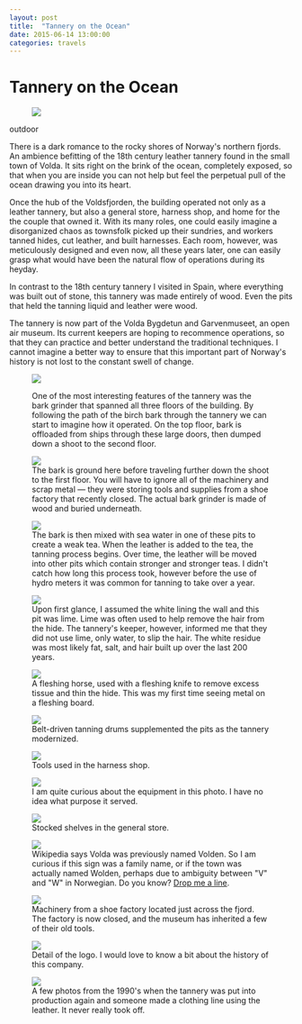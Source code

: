 ```yaml
---
layout: post
title:  "Tannery on the Ocean"
date: 2015-06-14 13:00:00
categories: travels
---
```


# Tannery on the Ocean

<figure>
  <img src="../photos/volda-tannery-15.jpg">
  <figcaption>
  </figcaption>
</figure> outdoor 

There is a dark romance to the rocky shores of Norway's northern fjords. An ambience befitting of the 18th century leather tannery  found in the small town of Volda.  It sits right on the brink of the ocean, completely exposed, so that when you are inside you can not help but feel the perpetual pull of the ocean drawing you into its heart.

Once the hub of the Voldsfjorden, the building operated not only as a leather tannery, but also a general store, harness shop, and home for the the couple that owned it. With its many roles, one could easily imagine a disorganized chaos as townsfolk picked up their sundries, and workers tanned hides, cut leather, and built harnesses. Each room, however, was meticulously designed and even now, all these years later, one can easily grasp what would have been the natural flow of operations during its heyday.

In contrast to the 18th century tannery I visited in Spain, where everything was built out of stone, this tannery was made entirely of wood. Even the pits that held the tanning liquid and leather were wood.

The tannery is now part of the Volda Bygdetun and Garvenmuseet, an open air museum. Its current keepers are hoping to recommence operations, so that they can practice and better understand the traditional techniques. I cannot imagine a better way to ensure that this important part of Norway's history is not lost to the constant swell of change.

<figure>
  <img src="../photos/volda-tannery-13.jpg">
  <figcaption>

One of the most interesting features of the tannery was the bark grinder that spanned all three floors of the building. By following the path of the birch bark through the tannery we can start to imagine how it operated. On the top floor, bark is offloaded from ships through these large doors, then dumped down a shoot to the second floor.
</figcaption>
</figure>

<figure>
  <img src="../photos/volda-tannery-10.jpg">
  <figcaption>
The bark is ground here before traveling further down the shoot to the first floor. You will have to ignore all of the machinery and scrap metal — they were storing tools and supplies from a shoe factory that recently closed. The actual bark grinder is made of wood and buried underneath.
  </figcaption>
</figure>

<figure>
  <img src="../photos/volda-tannery.jpg">
  <figcaption>The bark is then mixed with sea water in one of these pits to create a weak tea. When the leather is added to the tea, the tanning process begins. Over time, the leather will be moved into other pits which contain stronger and stronger teas. I didn't catch how long this process took, however before the use of hydro meters it was common for tanning to take over a year.
</figcaption>
</figure>


<figure>
  <img src="../photos/volda-tannery-3.jpg">
  <figcaption>Upon first glance, I assumed the white lining the wall and this pit was lime. Lime was often used to help remove the hair from the hide. The tannery's keeper, however, informed me that they did not use lime, only water, to slip the hair. The white residue was most likely fat, salt, and hair built up over the last 200 years. </figcaption>
</figure>



<figure>
  <img src="../photos/volda-tannery-4.jpg">
  <figcaption>A fleshing horse, used with a fleshing knife to remove excess tissue and thin the hide. This was my first time seeing metal on a fleshing board.</figcaption>
</figure>

<figure>
  <img src="../photos/volda-tannery-2.jpg">
  <figcaption>Belt-driven tanning drums supplemented the pits as the tannery modernized.
</figcaption>
</figure>

<figure>
  <img src="../photos/volda-tannery-6.jpg">
  <figcaption>Tools used in the harness shop.</figcaption>
</figure>

<figure>
  <img src="../photos/volda-tannery-7.jpg">
  <figcaption>I am quite curious about the equipment in this photo. I have no idea what purpose it served.</figcaption>
</figure>

<figure>
  <img src="../photos/volda-tannery-8.jpg">
  <figcaption>Stocked shelves in the general store.</figcaption>
</figure>

<figure>
  <img src="../photos/volda-tannery-9.jpg">
  <figcaption>Wikipedia says Volda was previously named Volden. So I am curious if this sign was a family name, or if the town was actually named Wolden, perhaps due to ambiguity between "V" and "W" in Norwegian. Do you know? <a href="http://twitter.com/fehuleather">Drop me a line</a>.
</figcaption>
</figure>

<figure>
  <img src="../photos/volda-tannery-12.jpg">
  <figcaption>Machinery from a shoe factory located just across the fjord. The factory is now closed, and the museum has inherited a few of their old tools.
</figcaption>
</figure>

<figure>
  <img src="../photos/volda-tannery-11.jpg">
  <figcaption>Detail of the logo. I would love to know a bit about the history of this company.
</figcaption>
</figure>

<figure>
  <img src="../photos/volda-tannery-14.jpg">
  <figcaption>A few photos from the 1990's when the tannery was put into production again and someone made a clothing line using the leather. It never really took off.</figcaption>
</figure>
